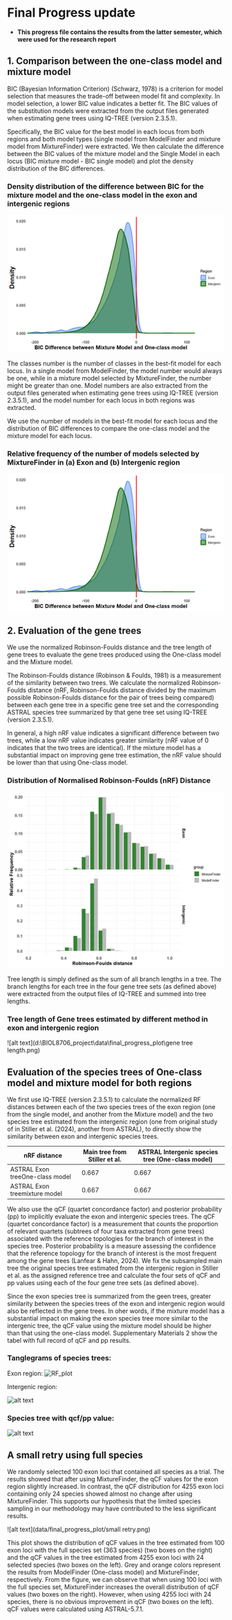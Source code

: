 # Final Progress update

- **This progress file contains the results from the latter semester, which were used for the research report**

## 1. Comparison between the one-class model and mixture model
BIC (Bayesian Information Criterion) (Schwarz, 1978) is a criterion for model selection that measures the trade-off between model fit and complexity. In model selection, a lower BIC value indicates a better fit.
The BIC values of the substitution models were extracted from the output files generated when estimating gene trees using IQ-TREE (version 2.3.5.1). 

Specifically, the BIC value for the best model in each locus from both regions and both model types (single model from ModelFinder and mixture model from MixtureFinder) were extracted. We then calculate the difference between the BIC values of the mixture model and the Single Model in each locus (BIC mixture model - BIC single model) and plot the density distribution of the BIC differences.


### **Density distribution of the difference between BIC for the mixture model and the one-class model in the exon and intergenic regions**
![BIC Image](data\final_progress_plot\bic_final.png)


The classes number is the number of classes in the best-fit model for each locus. In a single model from ModelFinder, the model number would always be one, while in a mixture model selected by MixtureFinder, the number might be greater than one. Model numbers are also extracted from the output files generated when estimating gene trees using IQ-TREE (version 2.3.5.1), and the model number for each locus in both regions was extracted.

We use the number of models in the best-fit model for each locus and the distribution of BIC differences to compare the one-class model and the mixture model for each locus.

### **Relative frequency of the number of models selected by MixtureFinder in (a) Exon and (b) Intergenic region**

![alt text](data/final_progress_plot/bic_final.png)

## 2. Evaluation of the gene trees

We use the normalized Robinson-Foulds distance and the tree length of gene trees to evaluate the gene trees produced using the One-class model and the Mixture model.

The Robinson-Foulds distance (Robinson & Foulds, 1981) is a measurement of the similarity between two trees. We calculate the normalized Robinson-Foulds distance (nRF, Robinson-Foulds distance divided by the maximum possible Robinson-Foulds distance for the pair of trees being compared) between each gene tree in a specific gene tree set and the corresponding ASTRAL species tree summarized by that gene tree set using IQ-TREE (version 2.3.5.1). 

In general, a high nRF value indicates a significant difference between two trees, while a low nRF value indicates greater similarity (nRF value of 0 indicates that the two trees are identical). If the mixture model has a substantial impact on improving gene tree estimation, the nRF value should be lower than that using One-class model.


### **Distribution of Normalised Robinson-Foulds (nRF) Distance**
![RF_plot](data/final_progress_plot/rf_1013new.png)

Tree length is simply defined as the sum of all branch lengths in a tree. The branch lengths for each tree in the four gene tree sets (as defined above) were extracted from the output files of IQ-TREE and summed into tree lengths.

### **Tree length of Gene trees estimated by different method in exon and intergenic region**
![alt text](d:\BIOL8706_project\data\final_progress_plot\gene tree length.png)

## Evaluation of the species trees of One-class model and mixture model for both regions

We first use IQ-TREE (version 2.3.5.1) to calculate the normalized RF distances between each of the two species trees of the exon region (one from the single model, and another from the Mixture model) and the two species tree estimated from the intergenic region (one from original study of in Stiller et al. (2024), another from ASTRAL), to directly show the similarity between exon and intergenic species trees.

| nRF distance | Main tree from Stiller et al. | ASTRAL Intergenic species tree (One-class model)|
|-------------|---------|--------|
|ASTRAL Exon treeOne-class model |0.667   | 0.667   |
| ASTRAL Exon treemixture model | 0.667   | 0.667 |


We also use the qCF (quartet concordance factor) and posterior probability (pp) to implicitly evaluate the exon and intergenic species trees. The qCF (quartet concordance factor) is a measurement that counts the proportion of relevant quartets (subtrees of four taxa extracted from gene trees) associated with the reference topologies for the branch of interest in the species tree. Posterior probability is a measure assessing the confidence that the reference topology for the branch of interest is the most frequent among the gene trees (Lanfear & Hahn, 2024). We fix the subsampled main tree the original species tree estimated from the intergenic region in Stiller et al. as the assigned reference tree and calculate the four sets of qCF and pp values using each of the four gene tree sets (as defined above). 

Since the exon species tree is summarized from the geen trees, greater similarity between the species trees of the exon and intergenic region would also be reflected in the gene trees. In oher words, if the mixture model has a substantial impact on making the exon species tree more similar to the intergenic tree, the qCF value using the mixture model should be higher than that using the one-class model. Supplementary Materials 2 show the tabel with full record of qCF and pp results.


### **Tanglegrams of species trees:**

Exon region:
![RF_plot](data/final_progress_plot/exon_tanglegram_03(1).png)



Intergenic region:

![alt text](data/final_progress_plot/inter_combined_final_04(1).png)



### **Species tree with qcf/pp value:**
![alt text](data/final_progress_plot/qcf.png)

## A small retry using full species

We randomly selected 100 exon loci that contained all species as a trial. The results showed that after using MixtureFinder, the qCF values for the exon region slightly increased. In contrast, the qCF distribution for 4255 exon loci containing only 24 species showed almost no change after using MixtureFinder. This supports our hypothesis that the limited species sampling in our methodology may have contributed to the less significant results.

![alt text](data/final_progress_plot/small retry.png)

This plot shows the distribution of qCF values in the tree estimated from 100 exon loci with the full species set (363 species) (two boxes on the right) and the qCF values in the tree estimated from 4255 exon loci with 24 selected species (two boxes on the left). Grey and orange colors represent the results from ModelFinder (One-class model) and MixtureFinder, respectively. From the figure, we can observe that when using 100 loci with the full species set, MixtureFinder increases the overall distribution of qCF values (two boxes on the right). However, when using 4255 loci with 24 species, there is no obvious improvement in qCF (two boxes on the left). qCF values were calculated using ASTRAL-5.7.1.